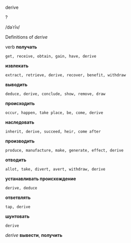 derive

?

/dəˈrīv/

Definitions of _derive_

verb
**получать**

    get, receive, obtain, gain, have, derive
**извлекать**

    extract, retrieve, derive, recover, benefit, withdraw
**выводить**

    deduce, derive, conclude, show, remove, draw
**происходить**

    occur, happen, take place, be, come, derive
**наследовать**

    inherit, derive, succeed, heir, come after
**производить**

    produce, manufacture, make, generate, effect, derive
**отводить**

    allot, take, divert, avert, withdraw, derive
**устанавливать происхождение**

    derive, deduce
**ответвлять**

    tap, derive
**шунтовать**

    derive

_derive_
**вывести**, **получить**
